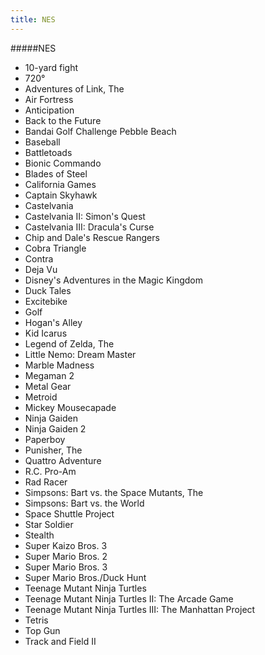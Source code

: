 ```yaml
---
title: NES
---
```


#####NES

* 10-yard fight
* 720°
* Adventures of Link, The
* Air Fortress
* Anticipation
* Back to the Future
* Bandai Golf Challenge Pebble Beach
* Baseball
* Battletoads
* Bionic Commando
* Blades of Steel
* California Games
* Captain Skyhawk
* Castelvania
* Castelvania II: Simon's Quest
* Castelvania III: Dracula's Curse
* Chip and Dale's Rescue Rangers
* Cobra Triangle
* Contra
* Deja Vu
* Disney's Adventures in the Magic Kingdom
* Duck Tales
* Excitebike
* Golf
* Hogan's Alley
* Kid Icarus
* Legend of Zelda, The
* Little Nemo: Dream Master
* Marble Madness
* Megaman 2
* Metal Gear
* Metroid
* Mickey Mousecapade
* Ninja Gaiden
* Ninja Gaiden 2
* Paperboy
* Punisher, The
* Quattro Adventure
* R.C. Pro-Am
* Rad Racer
* Simpsons: Bart vs. the Space Mutants, The
* Simpsons: Bart vs. the World
* Space Shuttle Project
* Star Soldier
* Stealth
* Super Kaizo Bros. 3
* Super Mario Bros. 2
* Super Mario Bros. 3
* Super Mario Bros./Duck Hunt
* Teenage Mutant Ninja Turtles
* Teenage Mutant Ninja Turtles II: The Arcade Game
* Teenage Mutant Ninja Turtles III: The Manhattan Project
* Tetris
* Top Gun
* Track and Field II
